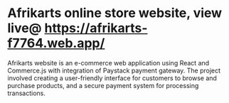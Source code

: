 # Afrikarts online store website, view live@ https://afrikarts-f7764.web.app/

Afrikarts website is an e-commerce web application using React and Commerce.js with integration of Paystack payment gateway. The project involved creating a user-friendly interface for customers to browse and purchase products, and a secure payment system for processing transactions. 
